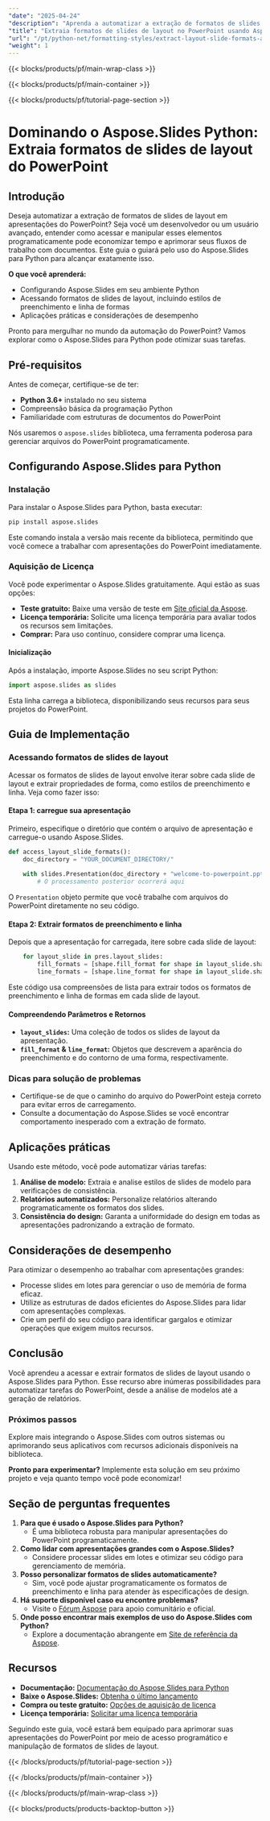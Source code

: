 ```yaml
---
"date": "2025-04-24"
"description": "Aprenda a automatizar a extração de formatos de slides de layout em apresentações do PowerPoint usando o Aspose.Slides para Python. Perfeito para desenvolvedores que buscam otimizar fluxos de trabalho com documentos."
"title": "Extraia formatos de slides de layout no PowerPoint usando Aspose.Slides para Python"
"url": "/pt/python-net/formatting-styles/extract-layout-slide-formats-aspose-slides-python/"
"weight": 1
---
```


{{< blocks/products/pf/main-wrap-class >}}

{{< blocks/products/pf/main-container >}}

{{< blocks/products/pf/tutorial-page-section >}}
# Dominando o Aspose.Slides Python: Extraia formatos de slides de layout do PowerPoint

## Introdução

Deseja automatizar a extração de formatos de slides de layout em apresentações do PowerPoint? Seja você um desenvolvedor ou um usuário avançado, entender como acessar e manipular esses elementos programaticamente pode economizar tempo e aprimorar seus fluxos de trabalho com documentos. Este guia o guiará pelo uso do Aspose.Slides para Python para alcançar exatamente isso.

**O que você aprenderá:**
- Configurando Aspose.Slides em seu ambiente Python
- Acessando formatos de slides de layout, incluindo estilos de preenchimento e linha de formas
- Aplicações práticas e considerações de desempenho

Pronto para mergulhar no mundo da automação do PowerPoint? Vamos explorar como o Aspose.Slides para Python pode otimizar suas tarefas.

## Pré-requisitos

Antes de começar, certifique-se de ter:
- **Python 3.6+** instalado no seu sistema
- Compreensão básica da programação Python
- Familiaridade com estruturas de documentos do PowerPoint

Nós usaremos o `aspose.slides` biblioteca, uma ferramenta poderosa para gerenciar arquivos do PowerPoint programaticamente.

## Configurando Aspose.Slides para Python

### Instalação

Para instalar o Aspose.Slides para Python, basta executar:

```bash
pip install aspose.slides
```

Este comando instala a versão mais recente da biblioteca, permitindo que você comece a trabalhar com apresentações do PowerPoint imediatamente.

### Aquisição de Licença

Você pode experimentar o Aspose.Slides gratuitamente. Aqui estão as suas opções:
- **Teste gratuito:** Baixe uma versão de teste em [Site oficial da Aspose](https://releases.aspose.com/slides/python-net/).
- **Licença temporária:** Solicite uma licença temporária para avaliar todos os recursos sem limitações.
- **Comprar:** Para uso contínuo, considere comprar uma licença.

#### Inicialização

Após a instalação, importe Aspose.Slides no seu script Python:

```python
import aspose.slides as slides
```

Esta linha carrega a biblioteca, disponibilizando seus recursos para seus projetos do PowerPoint.

## Guia de Implementação

### Acessando formatos de slides de layout

Acessar os formatos de slides de layout envolve iterar sobre cada slide de layout e extrair propriedades de forma, como estilos de preenchimento e linha. Veja como fazer isso:

#### Etapa 1: carregue sua apresentação

Primeiro, especifique o diretório que contém o arquivo de apresentação e carregue-o usando Aspose.Slides.

```python
def access_layout_slide_formats():
    doc_directory = "YOUR_DOCUMENT_DIRECTORY/"
    
    with slides.Presentation(doc_directory + "welcome-to-powerpoint.pptx") as pres:
        # O processamento posterior ocorrerá aqui
```

O `Presentation` objeto permite que você trabalhe com arquivos do PowerPoint diretamente no seu código.

#### Etapa 2: Extrair formatos de preenchimento e linha

Depois que a apresentação for carregada, itere sobre cada slide de layout:

```python
    for layout_slide in pres.layout_slides:
        fill_formats = [shape.fill_format for shape in layout_slide.shapes]
        line_formats = [shape.line_format for shape in layout_slide.shapes]
```

Este código usa compreensões de lista para extrair todos os formatos de preenchimento e linha de formas em cada slide de layout.

#### Compreendendo Parâmetros e Retornos

- **`layout_slides`:** Uma coleção de todos os slides de layout da apresentação.
- **`fill_format` & `line_format`:** Objetos que descrevem a aparência do preenchimento e do contorno de uma forma, respectivamente.

### Dicas para solução de problemas

- Certifique-se de que o caminho do arquivo do PowerPoint esteja correto para evitar erros de carregamento.
- Consulte a documentação do Aspose.Slides se você encontrar comportamento inesperado com a extração de formato.

## Aplicações práticas

Usando este método, você pode automatizar várias tarefas:
1. **Análise de modelo:** Extraia e analise estilos de slides de modelo para verificações de consistência.
2. **Relatórios automatizados:** Personalize relatórios alterando programaticamente os formatos dos slides.
3. **Consistência do design:** Garanta a uniformidade do design em todas as apresentações padronizando a extração de formato.

## Considerações de desempenho

Para otimizar o desempenho ao trabalhar com apresentações grandes:
- Processe slides em lotes para gerenciar o uso de memória de forma eficaz.
- Utilize as estruturas de dados eficientes do Aspose.Slides para lidar com apresentações complexas.
- Crie um perfil do seu código para identificar gargalos e otimizar operações que exigem muitos recursos.

## Conclusão

Você aprendeu a acessar e extrair formatos de slides de layout usando o Aspose.Slides para Python. Esse recurso abre inúmeras possibilidades para automatizar tarefas do PowerPoint, desde a análise de modelos até a geração de relatórios.

### Próximos passos

Explore mais integrando o Aspose.Slides com outros sistemas ou aprimorando seus aplicativos com recursos adicionais disponíveis na biblioteca.

**Pronto para experimentar?** Implemente esta solução em seu próximo projeto e veja quanto tempo você pode economizar!

## Seção de perguntas frequentes

1. **Para que é usado o Aspose.Slides para Python?**
   - É uma biblioteca robusta para manipular apresentações do PowerPoint programaticamente.
2. **Como lidar com apresentações grandes com o Aspose.Slides?**
   - Considere processar slides em lotes e otimizar seu código para gerenciamento de memória.
3. **Posso personalizar formatos de slides automaticamente?**
   - Sim, você pode ajustar programaticamente os formatos de preenchimento e linha para atender às especificações de design.
4. **Há suporte disponível caso eu encontre problemas?**
   - Visite o [Fórum Aspose](https://forum.aspose.com/c/slides/11) para apoio comunitário e oficial.
5. **Onde posso encontrar mais exemplos de uso do Aspose.Slides com Python?**
   - Explore a documentação abrangente em [Site de referência da Aspose](https://reference.aspose.com/slides/python-net/).

## Recursos
- **Documentação:** [Documentação do Aspose Slides para Python](https://reference.aspose.com/slides/python-net/)
- **Baixe o Aspose.Slides:** [Obtenha o último lançamento](https://releases.aspose.com/slides/python-net/)
- **Compra ou teste gratuito:** [Opções de aquisição de licença](https://purchase.aspose.com/buy)
- **Licença temporária:** [Solicitar uma licença temporária](https://purchase.aspose.com/temporary-license/)

Seguindo este guia, você estará bem equipado para aprimorar suas apresentações do PowerPoint por meio de acesso programático e manipulação de formatos de slides de layout.

{{< /blocks/products/pf/tutorial-page-section >}}

{{< /blocks/products/pf/main-container >}}

{{< /blocks/products/pf/main-wrap-class >}}

{{< blocks/products/products-backtop-button >}}